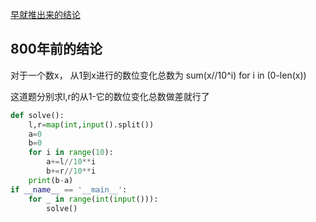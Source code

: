 [早就推出来的结论](https://codeforces.com/contest/1538/problem/F)

## 800年前的结论

对于一个数x， 从1到x进行的数位变化总数为 sum(x//10^i) for i in (0-len(x))


这道题分别求l,r的从1-它的数位变化总数做差就行了


```python
def solve():
    l,r=map(int,input().split())
    a=0
    b=0
    for i in range(10):
        a+=l//10**i
        b+=r//10**i
    print(b-a)
if __name__ == '__main__':
    for _ in range(int(input())):
        solve()
```